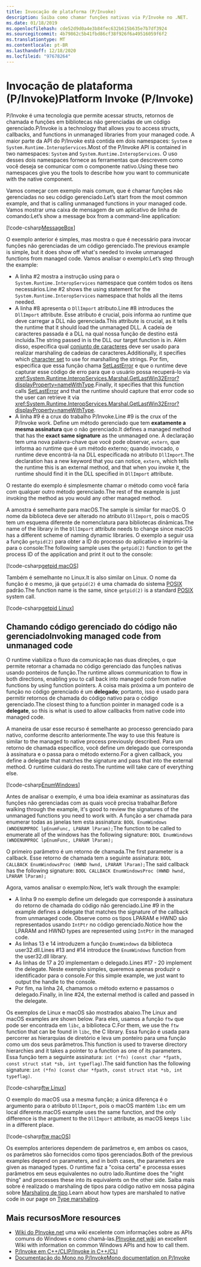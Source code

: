 ```yaml
---
title: Invocação de plataforma (P/Invoke)
description: Saiba como chamar funções nativas via P/Invoke no .NET.
ms.date: 01/18/2019
ms.openlocfilehash: cde52d9d0a4e3b84fec632b615b635e7b7df3924
ms.sourcegitcommit: 4b79862c5b41fbd86cf38f926f6a49516059f6f2
ms.translationtype: MT
ms.contentlocale: pt-BR
ms.lasthandoff: 12/18/2020
ms.locfileid: "97678264"
---
```

# <a name="platform-invoke-pinvoke"></a><span data-ttu-id="b5437-103">Invocação de plataforma (P/Invoke)</span><span class="sxs-lookup"><span data-stu-id="b5437-103">Platform Invoke (P/Invoke)</span></span>

<span data-ttu-id="b5437-104">P/Invoke é uma tecnologia que permite acessar structs, retornos de chamada e funções em bibliotecas não gerenciadas de um código gerenciado.</span><span class="sxs-lookup"><span data-stu-id="b5437-104">P/Invoke is a technology that allows you to access structs, callbacks, and functions in unmanaged libraries from your managed code.</span></span> <span data-ttu-id="b5437-105">A maior parte da API do P/Invoke está contida em dois namespaces: `System` e `System.Runtime.InteropServices`.</span><span class="sxs-lookup"><span data-stu-id="b5437-105">Most of the P/Invoke API is contained in two namespaces: `System` and `System.Runtime.InteropServices`.</span></span> <span data-ttu-id="b5437-106">O uso desses dois namespaces fornece as ferramentas que descrevem como você deseja se comunicar com o componente nativo.</span><span class="sxs-lookup"><span data-stu-id="b5437-106">Using these two namespaces give you the tools to describe how you want to communicate with the native component.</span></span>

<span data-ttu-id="b5437-107">Vamos começar com exemplo mais comum, que é chamar funções não gerenciadas no seu código gerenciado.</span><span class="sxs-lookup"><span data-stu-id="b5437-107">Let’s start from the most common example, and that is calling unmanaged functions in your managed code.</span></span> <span data-ttu-id="b5437-108">Vamos mostrar uma caixa de mensagem de um aplicativo de linha de comando:</span><span class="sxs-lookup"><span data-stu-id="b5437-108">Let’s show a message box from a command-line application:</span></span>

[!code-csharp[MessageBox](~/samples/snippets/standard/interop/pinvoke/messagebox.cs)]

<span data-ttu-id="b5437-109">O exemplo anterior é simples, mas mostra o que é necessário para invocar funções não gerenciadas de um código gerenciado.</span><span class="sxs-lookup"><span data-stu-id="b5437-109">The previous example is simple, but it does show off what's needed to invoke unmanaged functions from managed code.</span></span> <span data-ttu-id="b5437-110">Vamos analisar o exemplo:</span><span class="sxs-lookup"><span data-stu-id="b5437-110">Let’s step through the example:</span></span>

- <span data-ttu-id="b5437-111">A linha #2 mostra a instrução using para o `System.Runtime.InteropServices` namespace que contém todos os itens necessários.</span><span class="sxs-lookup"><span data-stu-id="b5437-111">Line #2 shows the using statement for the `System.Runtime.InteropServices` namespace that holds all the items needed.</span></span>
- <span data-ttu-id="b5437-112">A linha #8 apresenta o `DllImport` atributo.</span><span class="sxs-lookup"><span data-stu-id="b5437-112">Line #8 introduces the `DllImport` attribute.</span></span> <span data-ttu-id="b5437-113">Esse atributo é crucial, pois informa ao runtime que deve carregar a DLL não gerenciada.</span><span class="sxs-lookup"><span data-stu-id="b5437-113">This attribute is crucial, as it tells the runtime that it should load the unmanaged DLL.</span></span> <span data-ttu-id="b5437-114">A cadeia de caracteres passada é a DLL na qual nossa função de destino está incluída.</span><span class="sxs-lookup"><span data-stu-id="b5437-114">The string passed in is the DLL our target function is in.</span></span> <span data-ttu-id="b5437-115">Além disso, especifica qual [conjunto de caracteres](./charset.md) deve ser usado para realizar marshaling de cadeias de caracteres.</span><span class="sxs-lookup"><span data-stu-id="b5437-115">Additionally, it specifies which [character set](./charset.md) to use for marshalling the strings.</span></span> <span data-ttu-id="b5437-116">Por fim, especifica que essa função chama [SetLastError](/windows/desktop/api/errhandlingapi/nf-errhandlingapi-setlasterror) e que o runtime deve capturar esse código de erro para que o usuário possa recuperá-lo via <xref:System.Runtime.InteropServices.Marshal.GetLastWin32Error?displayProperty=nameWithType>.</span><span class="sxs-lookup"><span data-stu-id="b5437-116">Finally, it specifies that this function calls [SetLastError](/windows/desktop/api/errhandlingapi/nf-errhandlingapi-setlasterror) and that the runtime should capture that error code so the user can retrieve it via <xref:System.Runtime.InteropServices.Marshal.GetLastWin32Error?displayProperty=nameWithType>.</span></span>
- <span data-ttu-id="b5437-117">A linha #9 é a crux do trabalho P/Invoke.</span><span class="sxs-lookup"><span data-stu-id="b5437-117">Line #9 is the crux of the P/Invoke work.</span></span> <span data-ttu-id="b5437-118">Define um método gerenciado que tem **exatamente a mesma assinatura** que o não gerenciado.</span><span class="sxs-lookup"><span data-stu-id="b5437-118">It defines a managed method that has the **exact same signature** as the unmanaged one.</span></span> <span data-ttu-id="b5437-119">A declaração tem uma nova palavra-chave que você pode observar, `extern`, que informa ao runtime que é um método externo; quando invocado, o runtime deve encontrá-la na DLL especificada no atributo `DllImport`.</span><span class="sxs-lookup"><span data-stu-id="b5437-119">The declaration has a new keyword that you can notice, `extern`, which tells the runtime this is an external method, and that when you invoke it, the runtime should find it in the DLL specified in `DllImport` attribute.</span></span>

<span data-ttu-id="b5437-120">O restante do exemplo é simplesmente chamar o método como você faria com qualquer outro método gerenciado.</span><span class="sxs-lookup"><span data-stu-id="b5437-120">The rest of the example is just invoking the method as you would any other managed method.</span></span>

<span data-ttu-id="b5437-121">A amostra é semelhante para macOS.</span><span class="sxs-lookup"><span data-stu-id="b5437-121">The sample is similar for macOS.</span></span> <span data-ttu-id="b5437-122">O nome da biblioteca deve ser alterado no atributo `DllImport`, pois o macOS tem um esquema diferente de nomenclatura para bibliotecas dinâmicas.</span><span class="sxs-lookup"><span data-stu-id="b5437-122">The name of the library in the `DllImport` attribute needs to change since macOS has a different scheme of naming dynamic libraries.</span></span> <span data-ttu-id="b5437-123">O exemplo a seguir usa a função `getpid(2)` para obter a ID do processo do aplicativo e imprimi-la para o console:</span><span class="sxs-lookup"><span data-stu-id="b5437-123">The following sample uses the `getpid(2)` function to get the process ID of the application and print it out to the console:</span></span>

[!code-csharp[getpid macOS](~/samples/snippets/standard/interop/pinvoke/getpid-macos.cs)]

<span data-ttu-id="b5437-124">Também é semelhante no Linux.</span><span class="sxs-lookup"><span data-stu-id="b5437-124">It is also similar on Linux.</span></span> <span data-ttu-id="b5437-125">O nome da função é o mesmo, já que `getpid(2)` é uma chamada do sistema [POSIX](https://en.wikipedia.org/wiki/POSIX) padrão.</span><span class="sxs-lookup"><span data-stu-id="b5437-125">The function name is the same, since `getpid(2)` is a standard [POSIX](https://en.wikipedia.org/wiki/POSIX) system call.</span></span>

[!code-csharp[getpid Linux](~/samples/snippets/standard/interop/pinvoke/getpid-linux.cs)]

## <a name="invoking-managed-code-from-unmanaged-code"></a><span data-ttu-id="b5437-126">Chamando código gerenciado do código não gerenciado</span><span class="sxs-lookup"><span data-stu-id="b5437-126">Invoking managed code from unmanaged code</span></span>

<span data-ttu-id="b5437-127">O runtime viabiliza o fluxo da comunicação nas duas direções, o que permite retornar a chamada no código gerenciado das funções nativas usando ponteiros de função.</span><span class="sxs-lookup"><span data-stu-id="b5437-127">The runtime allows communication to flow in both directions, enabling you to call back into managed code from native functions by using function pointers.</span></span> <span data-ttu-id="b5437-128">A coisa mais próxima a um ponteiro de função no código gerenciado é um **delegado**; portanto, isso é usado para permitir retornos de chamada do código nativo para o código gerenciado.</span><span class="sxs-lookup"><span data-stu-id="b5437-128">The closest thing to a function pointer in managed code is a **delegate**, so this is what is used to allow callbacks from native code into managed code.</span></span>

<span data-ttu-id="b5437-129">A maneira de usar esse recurso é semelhante ao processo gerenciado para nativo, conforme descrito anteriormente.</span><span class="sxs-lookup"><span data-stu-id="b5437-129">The way to use this feature is similar to the managed to native process previously described.</span></span> <span data-ttu-id="b5437-130">Para um retorno de chamada específico, você define um delegado que corresponda à assinatura e o passa para o método externo.</span><span class="sxs-lookup"><span data-stu-id="b5437-130">For a given callback, you define a delegate that matches the signature and pass that into the external method.</span></span> <span data-ttu-id="b5437-131">O runtime cuidará do resto.</span><span class="sxs-lookup"><span data-stu-id="b5437-131">The runtime will take care of everything else.</span></span>

[!code-csharp[EnumWindows](~/samples/snippets/standard/interop/pinvoke/enumwindows.cs)]

<span data-ttu-id="b5437-132">Antes de analisar o exemplo, é uma boa ideia examinar as assinaturas das funções não gerenciadas com as quais você precisa trabalhar.</span><span class="sxs-lookup"><span data-stu-id="b5437-132">Before walking through the example, it's good to review the signatures of the unmanaged functions you need to work with.</span></span> <span data-ttu-id="b5437-133">A função a ser chamada para enumerar todas as janelas tem esta assinatura: `BOOL EnumWindows (WNDENUMPROC lpEnumFunc, LPARAM lParam);`</span><span class="sxs-lookup"><span data-stu-id="b5437-133">The function to be called to enumerate all of the windows has the following signature: `BOOL EnumWindows (WNDENUMPROC lpEnumFunc, LPARAM lParam);`</span></span>

<span data-ttu-id="b5437-134">O primeiro parâmetro é um retorno de chamada.</span><span class="sxs-lookup"><span data-stu-id="b5437-134">The first parameter is a callback.</span></span> <span data-ttu-id="b5437-135">Esse retorno de chamada tem a seguinte assinatura: `BOOL CALLBACK EnumWindowsProc (HWND hwnd, LPARAM lParam);`</span><span class="sxs-lookup"><span data-stu-id="b5437-135">The said callback has the following signature: `BOOL CALLBACK EnumWindowsProc (HWND hwnd, LPARAM lParam);`</span></span>

<span data-ttu-id="b5437-136">Agora, vamos analisar o exemplo:</span><span class="sxs-lookup"><span data-stu-id="b5437-136">Now, let’s walk through the example:</span></span>

- <span data-ttu-id="b5437-137">A linha 9 no exemplo define um delegado que corresponde à assinatura do retorno de chamada do código não gerenciado.</span><span class="sxs-lookup"><span data-stu-id="b5437-137">Line #9 in the example defines a delegate that matches the signature of the callback from unmanaged code.</span></span> <span data-ttu-id="b5437-138">Observe como os tipos LPARAM e HWND são representados usando `IntPtr` no código gerenciado.</span><span class="sxs-lookup"><span data-stu-id="b5437-138">Notice how the LPARAM and HWND types are represented using `IntPtr` in the managed code.</span></span>
- <span data-ttu-id="b5437-139">As linhas 13 e 14 introduzem a função `EnumWindows` da biblioteca user32.dll.</span><span class="sxs-lookup"><span data-stu-id="b5437-139">Lines #13 and #14 introduce the `EnumWindows` function from the user32.dll library.</span></span>
- <span data-ttu-id="b5437-140">As linhas de 17 a 20 implementam o delegado.</span><span class="sxs-lookup"><span data-stu-id="b5437-140">Lines #17 - 20 implement the delegate.</span></span> <span data-ttu-id="b5437-141">Neste exemplo simples, queremos apenas produzir o identificador para o console.</span><span class="sxs-lookup"><span data-stu-id="b5437-141">For this simple example, we just want to output the handle to the console.</span></span>
- <span data-ttu-id="b5437-142">Por fim, na linha 24, chamamos o método externo e passamos o delegado.</span><span class="sxs-lookup"><span data-stu-id="b5437-142">Finally, in line #24, the external method is called and passed in the delegate.</span></span>

<span data-ttu-id="b5437-143">Os exemplos de Linux e macOS são mostrados abaixo.</span><span class="sxs-lookup"><span data-stu-id="b5437-143">The Linux and macOS examples are shown below.</span></span> <span data-ttu-id="b5437-144">Para eles, usamos a função `ftw` que pode ser encontrada em `libc`, a biblioteca C.</span><span class="sxs-lookup"><span data-stu-id="b5437-144">For them, we use the `ftw` function that can be found in `libc`, the C library.</span></span> <span data-ttu-id="b5437-145">Essa função é usada para percorrer as hierarquias de diretório e leva um ponteiro para uma função como um dos seus parâmetros.</span><span class="sxs-lookup"><span data-stu-id="b5437-145">This function is used to traverse directory hierarchies and it takes a pointer to a function as one of its parameters.</span></span> <span data-ttu-id="b5437-146">Essa função tem a seguinte assinatura: `int (*fn) (const char *fpath, const struct stat *sb, int typeflag)`.</span><span class="sxs-lookup"><span data-stu-id="b5437-146">The said function has the following signature: `int (*fn) (const char *fpath, const struct stat *sb, int typeflag)`.</span></span>

[!code-csharp[ftw Linux](~/samples/snippets/standard/interop/pinvoke/ftw-linux.cs)]

<span data-ttu-id="b5437-147">O exemplo do macOS usa a mesma função; a única diferença é o argumento para o atributo `DllImport`, pois o macOS mantém `libc` em um local diferente.</span><span class="sxs-lookup"><span data-stu-id="b5437-147">macOS example uses the same function, and the only difference is the argument to the `DllImport` attribute, as macOS keeps `libc` in a different place.</span></span>

[!code-csharp[ftw macOS](~/samples/snippets/standard/interop/pinvoke/ftw-macos.cs)]

<span data-ttu-id="b5437-148">Os exemplos anteriores dependem de parâmetros e, em ambos os casos, os parâmetros são fornecidos como tipos gerenciados.</span><span class="sxs-lookup"><span data-stu-id="b5437-148">Both of the previous examples depend on parameters, and in both cases, the parameters are given as managed types.</span></span> <span data-ttu-id="b5437-149">O runtime faz a "coisa certa" e processa esses parâmetros em seus equivalentes no outro lado.</span><span class="sxs-lookup"><span data-stu-id="b5437-149">Runtime does the "right thing" and processes these into its equivalents on the other side.</span></span> <span data-ttu-id="b5437-150">Saiba mais sobre é realizado o marshaling de tipos para código nativo em nossa página sobre [Marshaling de tipo](type-marshaling.md).</span><span class="sxs-lookup"><span data-stu-id="b5437-150">Learn about how types are marshaled to native code in our page on [Type marshaling](type-marshaling.md).</span></span>

## <a name="more-resources"></a><span data-ttu-id="b5437-151">Mais recursos</span><span class="sxs-lookup"><span data-stu-id="b5437-151">More resources</span></span>

- <span data-ttu-id="b5437-152">[Wiki do PInvoke.net](https://www.pinvoke.net/) uma wiki excelente com informações sobre as APIs comuns do Windows e como chamá-las.</span><span class="sxs-lookup"><span data-stu-id="b5437-152">[PInvoke.net wiki](https://www.pinvoke.net/) an excellent Wiki with information on common Windows APIs and how to call them.</span></span>
- [<span data-ttu-id="b5437-153">P/Invoke em C++/CLI</span><span class="sxs-lookup"><span data-stu-id="b5437-153">P/Invoke in C++/CLI</span></span>](/cpp/dotnet/native-and-dotnet-interoperability)
- [<span data-ttu-id="b5437-154">Documentação do Mono no P/Invoke</span><span class="sxs-lookup"><span data-stu-id="b5437-154">Mono documentation on P/Invoke</span></span>](https://www.mono-project.com/docs/advanced/pinvoke/)
